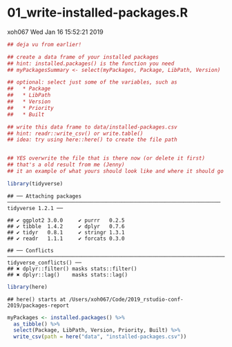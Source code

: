 01\_write-installed-packages.R
================
xoh067
Wed Jan 16 15:52:21 2019

``` r
## deja vu from earlier!

## create a data frame of your installed packages
## hint: installed.packages() is the function you need
## myPackagesSummary <- select(myPackages, Package, LibPath, Version)

## optional: select just some of the variables, such as
##   * Package
##   * LibPath
##   * Version
##   * Priority
##   * Built

## write this data frame to data/installed-packages.csv
## hint: readr::write_csv() or write.table()
## idea: try using here::here() to create the file path


## YES overwrite the file that is there now (or delete it first)
## that's a old result from me (Jenny)
## it an example of what yours should look like and where it should go

library(tidyverse)
```

    ## ── Attaching packages ───────────────────────────────────────────────────────────────────── tidyverse 1.2.1 ──

    ## ✔ ggplot2 3.0.0     ✔ purrr   0.2.5
    ## ✔ tibble  1.4.2     ✔ dplyr   0.7.6
    ## ✔ tidyr   0.8.1     ✔ stringr 1.3.1
    ## ✔ readr   1.1.1     ✔ forcats 0.3.0

    ## ── Conflicts ──────────────────────────────────────────────────────────────────────── tidyverse_conflicts() ──
    ## ✖ dplyr::filter() masks stats::filter()
    ## ✖ dplyr::lag()    masks stats::lag()

``` r
library(here)
```

    ## here() starts at /Users/xoh067/Code/2019_rstudio-conf-2019/packages-report

``` r
myPackages <- installed.packages() %>%
  as_tibble() %>%
  select(Package, LibPath, Version, Priority, Built) %>%
  write_csv(path = here("data", "installed-packages.csv"))
```
